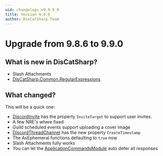```yaml
---
uid: changelogs_v9_9_9_0
title: Version 9.9.0
author: DisCatSharp Team
---
```


# Upgrade from **9.8.6** to **9.9.0**

## What is new in DisCatSharp?

-   Slash Attachments
-   [DisCatSharp.Common.RegularExpressions](xref:DisCatSharp.Common.RegularExpressions)

## What changed?

This will be a quick one:

-   [DiscordInvite](xref:DisCatSharp.Entities.DiscordInvite) has the property `InviteTarget` to support user invites.
-   A few NRE's where fixed
-   Guild scheduled events support uploading a cover image
-   [DiscordThreadChannel](xref:DisCatSharp.Entities.DiscordThreadChannel) has the new property `CreateTimestamp`
-   The AsEphemeral functions defaulting to `true` now
-   Slash Attachments fully works
-   You can let the [ApplicationCommandsModule](xref:DisCatSharp.ApplicationCommands.ApplicationCommandsModule) auto defer all responses
